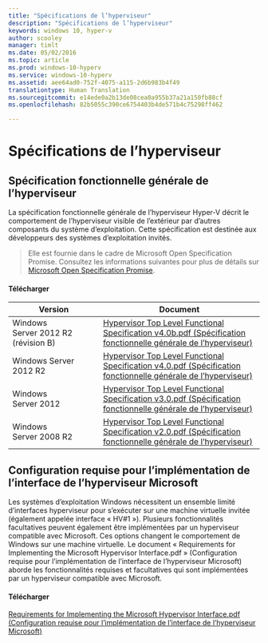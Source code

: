 ```yaml
---
title: "Spécifications de l’hyperviseur"
description: "Spécifications de l’hyperviseur"
keywords: windows 10, hyper-v
author: scooley
manager: timlt
ms.date: 05/02/2016
ms.topic: article
ms.prod: windows-10-hyperv
ms.service: windows-10-hyperv
ms.assetid: aee64ad0-752f-4075-a115-2d6b983b4f49
translationtype: Human Translation
ms.sourcegitcommit: e14ede0a2b13de08cea0a955b37a21a150fb88cf
ms.openlocfilehash: 82b5055c390ce6754403b4de571b4c75298ff462

---
```


# Spécifications de l’hyperviseur

## Spécification fonctionnelle générale de l’hyperviseur

La spécification fonctionnelle générale de l’hyperviseur Hyper-V décrit le comportement de l’hyperviseur visible de l’extérieur par d’autres composants du système d’exploitation. Cette spécification est destinée aux développeurs des systèmes d’exploitation invités.
  
> Elle est fournie dans le cadre de Microsoft Open Specification Promise.  Consultez les informations suivantes pour plus de détails sur [Microsoft Open Specification Promise](https://msdn.microsoft.com/en-us/openspecifications).  

#### Télécharger
Version | Document
--- | ---
Windows Server 2012 R2 (révision B) | [Hypervisor Top Level Functional Specification v4.0b.pdf (Spécification fonctionnelle générale de l’hyperviseur)](https://github.com/Microsoft/Virtualization-Documentation/raw/master/tlfs/Hypervisor%20Top%20Level%20Functional%20Specification%20v4.0b.pdf)
Windows Server 2012 R2 | [Hypervisor Top Level Functional Specification v4.0.pdf (Spécification fonctionnelle générale de l’hyperviseur)](https://github.com/Microsoft/Virtualization-Documentation/raw/master/tlfs/Hypervisor%20Top%20Level%20Functional%20Specification%20v4.0.pdf)
Windows Server 2012 | [Hypervisor Top Level Functional Specification v3.0.pdf (Spécification fonctionnelle générale de l’hyperviseur)](https://github.com/Microsoft/Virtualization-Documentation/raw/master/tlfs/Hypervisor%20Top%20Level%20Functional%20Specification%20v3.0.pdf)
Windows Server 2008 R2 | [Hypervisor Top Level Functional Specification v2.0.pdf (Spécification fonctionnelle générale de l’hyperviseur)](https://github.com/Microsoft/Virtualization-Documentation/raw/master/tlfs/Hypervisor%20Top%20Level%20Functional%20Specification%20v2.0.pdf)

## Configuration requise pour l’implémentation de l’interface de l’hyperviseur Microsoft

Les systèmes d’exploitation Windows nécessitent un ensemble limité d’interfaces hyperviseur pour s’exécuter sur une machine virtuelle invitée (également appelée interface « HV#1 »). Plusieurs fonctionnalités facultatives peuvent également être implémentées par un hyperviseur compatible avec Microsoft. Ces options changent le comportement de Windows sur une machine virtuelle. Le document « Requirements for Implementing the Microsoft Hypervisor Interface.pdf » (Configuration requise pour l’implémentation de l’interface de l’hyperviseur Microsoft) aborde les fonctionnalités requises et facultatives qui sont implémentées par un hyperviseur compatible avec Microsoft.

#### Télécharger

[Requirements for Implementing the Microsoft Hypervisor Interface.pdf (Configuration requise pour l’implémentation de l’interface de l’hyperviseur Microsoft)](https://github.com/Microsoft/Virtualization-Documentation/raw/master/tlfs/Requirements%20for%20Implementing%20the%20Microsoft%20Hypervisor%20Interface.pdf)


<!--HONumber=Jun16_HO4-->



